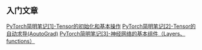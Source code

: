 ## 入门文章
[PyTorch简明笔记[1]-Tensor的初始化和基本操作](https://www.jianshu.com/p/7dbfc7076e5a)
[PyTorch简明笔记[2]-Tensor的自动求导(AoutoGrad)](https://www.jianshu.com/p/a105858567df)
[PyTorch简明笔记[3]-神经网络的基本组件（Layers、functions）](https://www.jianshu.com/p/38a30f7171ab)